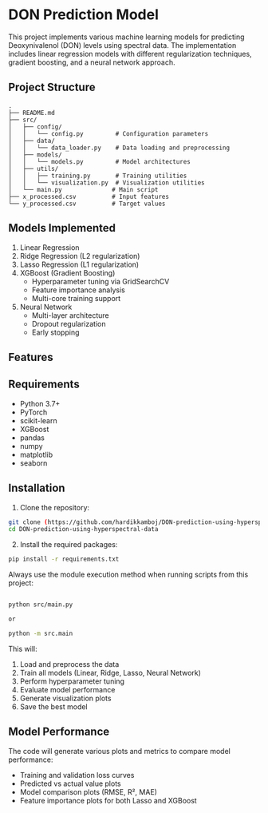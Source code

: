 # DON Prediction Model

This project implements various machine learning models for predicting Deoxynivalenol (DON) levels using spectral data. The implementation includes linear regression models with different regularization techniques, gradient boosting, and a neural network approach.

## Project Structure

```
.
├── README.md
├── src/
│   ├── config/
│   │   └── config.py         # Configuration parameters
│   ├── data/
│   │   └── data_loader.py    # Data loading and preprocessing
│   ├── models/
│   │   └── models.py         # Model architectures
│   ├── utils/
│   │   ├── training.py       # Training utilities
│   │   └── visualization.py  # Visualization utilities
│   └── main.py              # Main script
├── x_processed.csv          # Input features
└── y_processed.csv          # Target values
```

## Models Implemented

1. Linear Regression
2. Ridge Regression (L2 regularization)
3. Lasso Regression (L1 regularization)
4. XGBoost (Gradient Boosting)
   - Hyperparameter tuning via GridSearchCV
   - Feature importance analysis
   - Multi-core training support
5. Neural Network
   - Multi-layer architecture
   - Dropout regularization
   - Early stopping

## Features

## Requirements

- Python 3.7+
- PyTorch
- scikit-learn
- XGBoost
- pandas
- numpy
- matplotlib
- seaborn

## Installation

1. Clone the repository:
```bash
git clone (https://github.com/hardikkamboj/DON-prediction-using-hyperspectral-data.git)
cd DON-prediction-using-hyperspectral-data
```

2. Install the required packages:
```bash
pip install -r requirements.txt
```

Always use the module execution method when running scripts from this project:

```bash

python src/main.py

or 

python -m src.main
```

This will:
1. Load and preprocess the data
2. Train all models (Linear, Ridge, Lasso, Neural Network)
3. Perform hyperparameter tuning
4. Evaluate model performance
5. Generate visualization plots
6. Save the best model

## Model Performance

The code will generate various plots and metrics to compare model performance:
- Training and validation loss curves
- Predicted vs actual value plots
- Model comparison plots (RMSE, R², MAE)
- Feature importance plots for both Lasso and XGBoost


